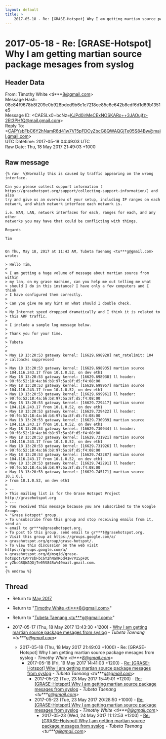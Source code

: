 ```yaml
---
layout: default
title: >
    2017-05-18 - Re: [GRASE-Hotspot] Why I am getting martian source package mesages from syslog
---
```


# 2017-05-18 - Re: [GRASE-Hotspot] Why I am getting martian source package mesages from syslog

## Header Data

From: Timothy White \<ti***8@gmail.com\><br>
Message Hash: 08c84f9678b8f209e0b928bded9b6c1c7218ee85c6e642b8cdf6d1d69b1351e5<br>
Message ID: \<CAESLx0+bcNz=KJPd0irMeCExNOSKARo++3JAOujfz-2Et3PHfQ@mail.gmail.com\><br>
Reply To: \<CAPYsbFbC6Y2hNamR6d41w7V15pFDCyZbcG8QWAQGjTe05S84Bw@mail.gmail.com\><br>
UTC Datetime: 2017-05-18 04:49:03 UTC<br>
Raw Date: Thu, 18 May 2017 21:49:03 +1000<br>

## Raw message

```
{% raw  %}Normally this is caused by traffic appearing on the wrong interface.

Can you please collect support information (
https://grasehotspot.org/support/collecting-support-information/) and also
try and give us an overview of your setup, including IP ranges on each
network, and which network interface each network is.

i.e. WAN, LAN, network interfaces for each, ranges for each, and any other
networks you may have that could be conflicting with things.

Regards

Tim


On Thu, May 18, 2017 at 11:43 AM, Tubeta Taenang <tu***g@gmail.com>
wrote:

> Hello Tim,
>
> I am getting a huge volume of message about martian source from within
> my lan, on my grase machine, can you help me out telling me what
> should I do in this instance? I have only a few computers and I think
> I have configured them correctly.
>
> Can you give me any hint on what should I double check.
>
> My Internet speed droppped dramatically and I think it is related to
> this ARP traffic.
>
> I include a sample log message below.
>
> Thank you for your time.
>
> Tubeta
>
>
> May 18 13:20:53 gateway kernel: [16629.698928] net_ratelimit: 104
> callbacks suppressed
>
> May 18 13:20:53 gateway kernel: [16629.698935] martian source
> 104.116.243.17 from 10.1.0.52, on dev eth1
> May 18 13:20:53 gateway kernel: [16629.698938] ll header:
> 90:f6:52:18:4a:b6:b8:97:5a:8f:d5:f4:08:00
> May 18 13:20:53 gateway kernel: [16629.699957] martian source
> 104.116.243.17 from 10.1.0.52, on dev eth1
> May 18 13:20:53 gateway kernel: [16629.699961] ll header:
> 90:f6:52:18:4a:b6:b8:97:5a:8f:d5:f4:08:00
> May 18 13:20:53 gateway kernel: [16629.729417] martian source
> 104.116.243.17 from 10.1.0.52, on dev eth1
> May 18 13:20:53 gateway kernel: [16629.729422] ll header:
> 90:f6:52:18:4a:b6:b8:97:5a:8f:d5:f4:08:00
> May 18 13:20:53 gateway kernel: [16629.730939] martian source
> 104.116.243.17 from 10.1.0.52, on dev eth1
> May 18 13:20:53 gateway kernel: [16629.730944] ll header:
> 90:f6:52:18:4a:b6:b8:97:5a:8f:d5:f4:08:00
> May 18 13:20:53 gateway kernel: [16629.731921] martian source
> 104.116.243.17 from 10.1.0.52, on dev eth1
> May 18 13:20:53 gateway kernel: [16629.731926] ll header:
> 90:f6:52:18:4a:b6:b8:97:5a:8f:d5:f4:08:00
> May 18 13:20:53 gateway kernel: [16629.742287] martian source
> 104.116.243.17 from 10.1.0.52, on dev eth1
> May 18 13:20:53 gateway kernel: [16629.742291] ll header:
> 90:f6:52:18:4a:b6:b8:97:5a:8f:d5:f4:08:00
> May 18 13:20:53 gateway kernel: [16629.745171] martian source 10.1.0.1
> from 10.1.0.52, on dev eth1
>
> --
> This mailing list is for the Grase Hotspot Project http://grasehotspot.org
> ---
> You received this message because you are subscribed to the Google Groups
> "Grase Hotspot" group.
> To unsubscribe from this group and stop receiving emails from it, send an
> email to gr***e@grasehotspot.org.
> To post to this group, send email to gr***t@grasehotspot.org.
> Visit this group at https://groups.google.com/a/
> grasehotspot.org/group/grase-hotspot/.
> To view this discussion on the web visit https://groups.google.com/a/
> grasehotspot.org/d/msgid/grase-hotspot/CAPYsbFbC6Y2hNamR6d41w7V15pFDC
> yZbcG8QWAQGjTe05S84Bw%40mail.gmail.com.
>
{% endraw %}
```

## Thread

+ Return to [May 2017](/archive/2017/05)

+ Return to "[Timothy White <ti***8<span>@</span>gmail.com>](/authors/ti___8_at_gmail_com)"
+ Return to "[Tubeta Taenang <tu***g<span>@</span>gmail.com>](/authors/tu___g_at_gmail_com)"

+ 2017-05-17 (Thu, 18 May 2017 13:43:30 +1200) - [Why I am getting martian source package mesages from syslog](/archive/2017/05/488e0a7c6853adada9bd4994fb2c66af0aea801980bb7a6422a70a9cb1a702e1) - _Tubeta Taenang \<tu***g@gmail.com\>_
  + 2017-05-18 (Thu, 18 May 2017 21:49:03 +1000) - Re: [GRASE-Hotspot] Why I am getting martian source package mesages from syslog - _Timothy White \<ti***8@gmail.com\>_
    + 2017-05-18 (Fri, 19 May 2017 14:41:03 +1200) - [Re: [GRASE-Hotspot] Why I am getting martian source package mesages from syslog](/archive/2017/05/77c7f4d83551af229ae5e09a7ab97778f94e46af24e6454c22adc343a898bf83) - _Tubeta Taenang \<tu***g@gmail.com\>_
      + 2017-05-22 (Tue, 23 May 2017 15:49:01 +1200) - [Re: [GRASE-Hotspot] Why I am getting martian source package mesages from syslog](/archive/2017/05/96100891c4438c9642df6d9a931951efb3c2de9ad331ba2398bc147e4b28adf6) - _Tubeta Taenang \<tu***g@gmail.com\>_
      + 2017-05-23 (Tue, 23 May 2017 20:28:50 +1000) - [Re: [GRASE-Hotspot] Why I am getting martian source package mesages from syslog](/archive/2017/05/9dc04acb4ff2d263953f4cc75c603ca0cee656f48584293c7bcbb791560d16ad) - _Timothy White \<ti***8@gmail.com\>_
        + 2017-05-23 (Wed, 24 May 2017 11:12:53 +1200) - [Re: [GRASE-Hotspot] Why I am getting martian source package mesages from syslog](/archive/2017/05/c6aef9e8c23de10f9d35605961e38ba1d301d3c752746ea123b4911ab339acdb) - _Tubeta Taenang \<tu***g@gmail.com\>_

